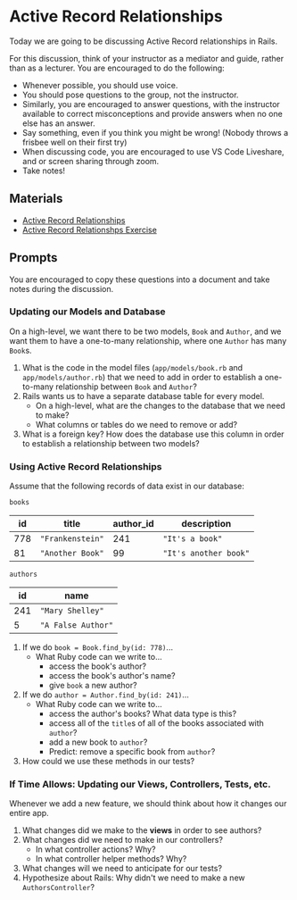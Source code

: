 # Active Record Relationships

Today we are going to be discussing Active Record relationships in Rails.

For this discussion, think of your instructor as a mediator and guide, rather than as a lecturer. You are encouraged to do the following:

* Whenever possible, you should use voice.
* You should pose questions to the group, not the instructor.
* Similarly, you are encouraged to answer questions, with the instructor available to correct misconceptions and provide answers when no one else has an answer.
* Say something, even if you think you might be wrong! (Nobody throws a frisbee well on their first try)
* When discussing code, you are encouraged to use VS Code Liveshare, and or screen sharing through zoom.
* Take notes!

## Materials
* [Active Record Relationships](https://github.com/Ada-Developers-Academy/textbook-curriculum/blob/master/08-rails/active-record-relationships.md)
* [Active Record Relationshps Exercise](https://github.com/Ada-Developers-Academy/textbook-curriculum/blob/master/08-rails/exercises/active-record-relationships-exercise.md)

## Prompts
You are encouraged to copy these questions into a document and take notes during the discussion.

### Updating our Models and Database

On a high-level, we want there to be two models, `Book` and `Author`, and we want them to have a one-to-many relationship, where one `Author` has many `Book`s.

1. What is the code in the model files (`app/models/book.rb` and `app/models/author.rb`) that we need to add in order to establish a one-to-many relationship between `Book` and `Author`?
1. Rails wants us to have a separate database table for every model.
    - On a high-level, what are the changes to the database that we need to make?
    - What columns or tables do we need to remove or add?
1. What is a foreign key? How does the database use this column in order to establish a relationship between two models?

### Using Active Record Relationships

Assume that the following records of data exist in our database:

`books`

| id | title | author_id | description |
|---|---|---|---|
| 778 | `"Frankenstein"` | 241 | `"It's a book"`
| 81 | `"Another Book"` | 99 | `"It's another book"`
`authors`

| id | name |
|---|---|
| 241 | `"Mary Shelley"`
| 5 | `"A False Author"`

1. If we do `book = Book.find_by(id: 778)`...
    - What Ruby code can we write to...
      - access the book's author?
      - access the book's author's name?
      - give `book` a new author?
1. If we do `author = Author.find_by(id: 241)`...
    - What Ruby code can we write to...
      - access the author's books? What data type is this?
      - access all of the `title`s of all of the books associated with `author`?
      - add a new book to `author`?
      - Predict: remove a specific book from `author`?
1. How could we use these methods in our tests?

### If Time Allows: Updating our Views, Controllers, Tests, etc.

Whenever we add a new feature, we should think about how it changes our entire app.

1. What changes did we make to the **views** in order to see authors?
1. What changes did we need to make in our controllers?
    - In what controller actions? Why?
    - In what controller helper methods? Why?
1. What changes will we need to anticipate for our tests?
1. Hypothesize about Rails: Why didn't we need to make a new `AuthorsController`?
